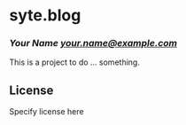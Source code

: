 # syte.blog
### _Your Name <your.name@example.com>_

This is a project to do ... something.

## License

Specify license here

